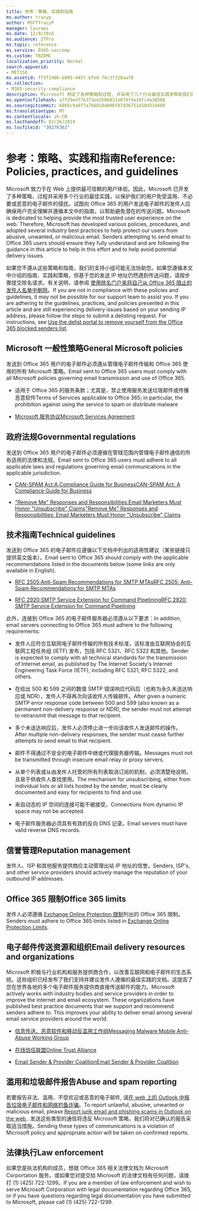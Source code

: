 ```yaml
---
title: 参考：策略、实践和指南
ms.author: tracyp
author: MSFTTracyP
manager: laurawi
ms.date: 12/9/2016
ms.audience: ITPro
ms.topic: reference
ms.service: O365-seccomp
ms.custom: TN2DMC
localization_priority: Normal
search.appverid:
- MET150
ms.assetid: ff3f140b-b005-445f-bfe0-7bc3f328aaf0
ms.collection:
- M365-security-compliance
description: Microsoft 制定了各种策略和过程, 并采用了几个行业最佳实践来帮助我们的用户避免滥用、不受欢迎或恶意的电子邮件。
ms.openlocfilehash: a7f29ed77b373ee2b66831e074fda16fcda30508
ms.sourcegitcommit: 686bc9a8f7a7b6810a096f07d36751d10d334409
ms.translationtype: MT
ms.contentlocale: zh-CN
ms.lasthandoff: 02/26/2019
ms.locfileid: "30276362"
---
```

# <a name="reference-policies-practices-and-guidelines"></a><span data-ttu-id="b6f54-103">参考：策略、实践和指南</span><span class="sxs-lookup"><span data-stu-id="b6f54-103">Reference: Policies, practices, and guidelines</span></span>
  
<span data-ttu-id="b6f54-p101">Microsoft 致力于在 Web 上提供最可信赖的用户体验。因此，Microsoft 已开发了多种策略、过程并采用多个行业的最佳实践，以保护我们的用户免受滥用、不必要或恶意的电子邮件的侵扰。试图向 Office 365 的用户发送电子邮件的发件人应确保用户完全理解并遵循本文中的指南，以帮助避免潜在的传送问题。</span><span class="sxs-lookup"><span data-stu-id="b6f54-p101">Microsoft is dedicated to helping provide the most trusted user experience on the web. Therefore, Microsoft has developed various policies, procedures, and adopted several industry best practices to help protect our users from abusive, unwanted, or malicious email. Senders attempting to send email to Office 365 users should ensure they fully understand and are following the guidance in this article to help in this effort and to help avoid potential delivery issues.</span></span>
  
<span data-ttu-id="b6f54-p102">如果您不遵从这些策略和指南，我们的支持小组可能无法协助您。如果您遵循本文中介绍的指南、实践和策略，但基于您的发送 IP 地址仍然遇到传送问题，请按步骤提交除名请求。有关说明，请参阅 [使用除名门户来将自己从 Office 365 阻止的发件人名单中删除](use-the-delist-portal-to-remove-yourself-from-the-office-365-blocked-senders-lis.md)。</span><span class="sxs-lookup"><span data-stu-id="b6f54-p102">If you are not in compliance with these policies and guidelines, it may not be possible for our support team to assist you. If you are adhering to the guidelines, practices, and policies presented in this article and are still experiencing delivery issues based on your sending IP address, please follow the steps to submit a delisting request. For instructions, see [Use the delist portal to remove yourself from the Office 365 blocked senders list](use-the-delist-portal-to-remove-yourself-from-the-office-365-blocked-senders-lis.md).</span></span>
  
## <a name="general-microsoft-policies"></a><span data-ttu-id="b6f54-110">Microsoft 一般性策略</span><span class="sxs-lookup"><span data-stu-id="b6f54-110">General Microsoft policies</span></span>
<span data-ttu-id="b6f54-111"><a name="GenMsftPolicies"> </a></span><span class="sxs-lookup"><span data-stu-id="b6f54-111"></span></span>

<span data-ttu-id="b6f54-112">发送到 Office 365 用户的电子邮件必须遵从管理电子邮件传输和 Office 365 使用的所有 Microsoft 策略。</span><span class="sxs-lookup"><span data-stu-id="b6f54-112">Email sent to Office 365 users must comply with all Microsoft policies governing email transmission and use of Office 365.</span></span>
  
- <span data-ttu-id="b6f54-113">适用于 Office 365 的服务条款；尤其是，禁止使用服务发送垃圾邮件或传播恶意软件</span><span class="sxs-lookup"><span data-stu-id="b6f54-113">Terms of Services applicable to Office 365; in particular, the prohibition against using the service to spam or distribute malware</span></span>
    
- [<span data-ttu-id="b6f54-114">Microsoft 服务协议</span><span class="sxs-lookup"><span data-stu-id="b6f54-114">Microsoft Services Agreement</span></span>](https://www.microsoft.com/servicesagreement/)
    
## <a name="governmental-regulations"></a><span data-ttu-id="b6f54-115">政府法规</span><span class="sxs-lookup"><span data-stu-id="b6f54-115">Governmental regulations</span></span>
<span data-ttu-id="b6f54-116"><a name="GovtRegulations"> </a></span><span class="sxs-lookup"><span data-stu-id="b6f54-116"></span></span>

<span data-ttu-id="b6f54-117">发送到 Office 365 用户的电子邮件必须遵循在管辖范围内管理电子邮件通信的所有适用的法律和法规。</span><span class="sxs-lookup"><span data-stu-id="b6f54-117">Email sent to Office 365 users must adhere to all applicable laws and regulations governing email communications in the applicable jurisdiction.</span></span>
  
- [<span data-ttu-id="b6f54-118">CAN-SPAM Act:A Compliance Guide for Business</span><span class="sxs-lookup"><span data-stu-id="b6f54-118">CAN-SPAM Act: A Compliance Guide for Business</span></span>](https://www.ftc.gov/tips-advice/business-center/guidance/can-spam-act-compliance-guide-business)
    
- [<span data-ttu-id="b6f54-119">"Remove Me" Responses and Responsibilities:Email Marketers Must Honor "Unsubscribe" Claims</span><span class="sxs-lookup"><span data-stu-id="b6f54-119">"Remove Me" Responses and Responsibilities: Email Marketers Must Honor "Unsubscribe" Claims</span></span>](https://www.lawpublish.com/ftc-emai-marketers-unsubscribe-claims.mdl)
    
## <a name="technical-guidelines"></a><span data-ttu-id="b6f54-120">技术指南</span><span class="sxs-lookup"><span data-stu-id="b6f54-120">Technical guidelines</span></span>
<span data-ttu-id="b6f54-121"><a name="TechGuidelines"> </a></span><span class="sxs-lookup"><span data-stu-id="b6f54-121"></span></span>

<span data-ttu-id="b6f54-122">发送到 Office 365 的电子邮件应遵循以下文档中列出的适用性建议（某些链接只提供英文版本）。</span><span class="sxs-lookup"><span data-stu-id="b6f54-122">Email sent to Office 365 should comply with the applicable recommendations listed in the documents below (some links are only available in English).</span></span>
  
- [<span data-ttu-id="b6f54-123">RFC 2505:Anti-Spam Recommendations for SMTP MTAs</span><span class="sxs-lookup"><span data-stu-id="b6f54-123">RFC 2505: Anti-Spam Recommendations for SMTP MTAs</span></span>](https://www.ietf.org/rfc/rfc2505.txt)
    
- [<span data-ttu-id="b6f54-124">RFC 2920:SMTP Service Extension for Command Pipelining</span><span class="sxs-lookup"><span data-stu-id="b6f54-124">RFC 2920: SMTP Service Extension for Command Pipelining</span></span>](https://www.ietf.org/rfc/rfc2920.txt)
    
<span data-ttu-id="b6f54-125">此外，连接到 Office 365 的电子邮件服务器必须遵从以下要求：</span><span class="sxs-lookup"><span data-stu-id="b6f54-125">In addition, email servers connecting to Office 365 must adhere to the following requirements:</span></span>
  
- <span data-ttu-id="b6f54-126">发件人应符合互联网电子邮件传输的所有技术标准，该标准由互联网协会的互联网工程任务组 (IETF) 发布，包括 RFC 5321、RFC 5322 和其他。</span><span class="sxs-lookup"><span data-stu-id="b6f54-126">Sender is expected to comply with all technical standards for the transmission of Internet email, as published by The Internet Society's Internet Engineering Task Force (IETF), including RFC 5321, RFC 5322, and others.</span></span> 
    
- <span data-ttu-id="b6f54-127">在给出 500 和 599 之间的数值 SMTP 错误响应代码后（也称为永久未送达响应或 NDR），发件人不得再次向该收件人传输邮件。</span><span class="sxs-lookup"><span data-stu-id="b6f54-127">After given a numeric SMTP error response code between 500 and 599 (also known as a permanent non-delivery response or NDR), the sender must not attempt to retransmit that message to that recipient.</span></span>
    
- <span data-ttu-id="b6f54-128">多个未送达响应后，发件人必须停止进一步向该收件人发送邮件的操作。</span><span class="sxs-lookup"><span data-stu-id="b6f54-128">After multiple non-delivery responses, the sender must cease further attempts to send email to that recipient.</span></span>
    
- <span data-ttu-id="b6f54-129">邮件不得通过不安全的电子邮件中继或代理服务器传输。</span><span class="sxs-lookup"><span data-stu-id="b6f54-129">Messages must not be transmitted through insecure email relay or proxy servers.</span></span>
    
- <span data-ttu-id="b6f54-130">从单个列表或从由发件人托管的所有列表取消订阅的机制，必须清楚地说明，且易于供收件人查找使用。</span><span class="sxs-lookup"><span data-stu-id="b6f54-130">The mechanism for unsubscribing, either from individual lists or all lists hosted by the sender, must be clearly documented and easy for recipients to find and use.</span></span>
    
- <span data-ttu-id="b6f54-131">来自动态的 IP 空间的连接可能不被接受。</span><span class="sxs-lookup"><span data-stu-id="b6f54-131">Connections from dynamic IP space may not be accepted.</span></span>
    
- <span data-ttu-id="b6f54-132">电子邮件服务器必须具有有效的反向 DNS 记录。</span><span class="sxs-lookup"><span data-stu-id="b6f54-132">Email servers must have valid reverse DNS records.</span></span>
    
## <a name="reputation-management"></a><span data-ttu-id="b6f54-133">信誉管理</span><span class="sxs-lookup"><span data-stu-id="b6f54-133">Reputation management</span></span>
<span data-ttu-id="b6f54-134"><a name="RepManagement"> </a></span><span class="sxs-lookup"><span data-stu-id="b6f54-134"></span></span>

<span data-ttu-id="b6f54-135">发件人、ISP 和其他服务提供商应主动管理出站 IP 地址的信誉。</span><span class="sxs-lookup"><span data-stu-id="b6f54-135">Senders, ISP's, and other service providers should actively manage the reputation of your outbound IP addresses.</span></span>
  
## <a name="office-365-limits"></a><span data-ttu-id="b6f54-136">Office 365 限制</span><span class="sxs-lookup"><span data-stu-id="b6f54-136">Office 365 limits</span></span>
<span data-ttu-id="b6f54-137"><a name="sectionSection4"> </a></span><span class="sxs-lookup"><span data-stu-id="b6f54-137"></span></span>

<span data-ttu-id="b6f54-138">发件人必须遵循 [Exchange Online Protection 限制](https://technet.microsoft.com/library/exchange-online-protection-limits.aspx)列出的 Office 365 限制。</span><span class="sxs-lookup"><span data-stu-id="b6f54-138">Senders must adhere to Office 365 limits listed in [Exchange Online Protection Limits](https://technet.microsoft.com/library/exchange-online-protection-limits.aspx).</span></span>
  
## <a name="email-delivery-resources-and-organizations"></a><span data-ttu-id="b6f54-139">电子邮件传送资源和组织</span><span class="sxs-lookup"><span data-stu-id="b6f54-139">Email delivery resources and organizations</span></span>
<span data-ttu-id="b6f54-140"><a name="sectionSection5"> </a></span><span class="sxs-lookup"><span data-stu-id="b6f54-140"></span></span>

<span data-ttu-id="b6f54-p103">Microsoft 积极与行业机构和服务提供商合作，以改善互联网和电子邮件的生态系统。这些组织已经发布了我们支持并建议发件人遵循的最佳实践的文档。这提高了您在世界各地的多个电子邮件服务提供商直接传送邮件的能力。</span><span class="sxs-lookup"><span data-stu-id="b6f54-p103">Microsoft actively works with industry bodies and service providers in order to improve the internet and email ecosystem. These organizations have published best practice documents that we support and recommend senders adhere to. This improves your ability to deliver email among several email service providers around the world.</span></span>
  
- [<span data-ttu-id="b6f54-144">信息传送、恶意软件和移动反滥用工作组</span><span class="sxs-lookup"><span data-stu-id="b6f54-144">Messaging Malware Mobile Anti-Abuse Working Group</span></span>](https://www.m3aawg.org/)
    
- [<span data-ttu-id="b6f54-145">在线信任联盟</span><span class="sxs-lookup"><span data-stu-id="b6f54-145">Online Trust Alliance </span></span>](https://www.otalliance.org/resources)
    
- [<span data-ttu-id="b6f54-146">Email Sender &amp; Provider Coalition</span><span class="sxs-lookup"><span data-stu-id="b6f54-146">Email Sender &amp; Provider Coalition</span></span>](http://www.espcoalition.org/)
    
## <a name="abuse-and-spam-reporting"></a><span data-ttu-id="b6f54-147">滥用和垃圾邮件报告</span><span class="sxs-lookup"><span data-stu-id="b6f54-147">Abuse and spam reporting</span></span>
<span data-ttu-id="b6f54-148"><a name="AbuseSpamReports"> </a></span><span class="sxs-lookup"><span data-stu-id="b6f54-148"></span></span>

<span data-ttu-id="b6f54-149">若要报告非法、滥用、不受欢迎或恶意的电子邮件, 请[在 web 上的 Outlook 中报告垃圾电子邮件和网络钓鱼诈骗](report-junk-email-and-phishing-scams-in-outlook-on-the-web-eop.md)。</span><span class="sxs-lookup"><span data-stu-id="b6f54-149">To report unlawful, abusive, unwanted or malicious email, please [Report junk email and phishing scams in Outlook on the web ](report-junk-email-and-phishing-scams-in-outlook-on-the-web-eop.md).</span></span> <span data-ttu-id="b6f54-150">发送这些类型的通信将违反 Microsoft 策略，我们将对已确认的报告采取适当措施。</span><span class="sxs-lookup"><span data-stu-id="b6f54-150">Sending these types of communications is a violation of Microsoft policy and appropriate action will be taken on confirmed reports.</span></span>
  
## <a name="law-enforcement"></a><span data-ttu-id="b6f54-151">法律执行</span><span class="sxs-lookup"><span data-stu-id="b6f54-151">Law enforcement</span></span>
<span data-ttu-id="b6f54-152"><a name="sectionSection7"> </a></span><span class="sxs-lookup"><span data-stu-id="b6f54-152"></span></span>

<span data-ttu-id="b6f54-153">如果您是执法机构的成员，想就 Office 365 相关法律文档为 Microsoft Corportation 服务，或如果您对提交给 Microsoft 的法律文档有任何问题，请拨打 (1) (425) 722-1299。</span><span class="sxs-lookup"><span data-stu-id="b6f54-153">If you are a member of law enforcement and wish to serve Microsoft Corporation with legal documentation regarding Office 365, or if you have questions regarding legal documentation you have submitted to Microsoft, please call (1) (425) 722-1299.</span></span>
  

